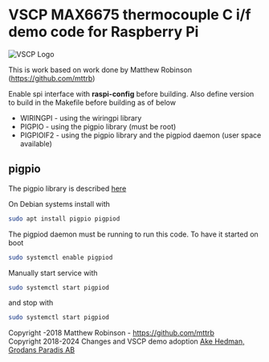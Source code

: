 # VSCP MAX6675 thermocouple C i/f demo code for Raspberry Pi

![VSCP Logo](https://www.vscp.org/images/logo_200.png)


This is work based on work done by Matthew Robinson (https://github.com/mttrb)

Enable spi interface with **raspi-config** before building. Also define version to build in the Makefile before building as of below

 * WIRINGPI - using the wiringpi library
 * PIGPIO - using the pigpio library (must be root)
 * PIGPIOIF2 - using the pigpio library and the pigpiod daemon (user space available)

## pigpio

The pigpio library is described [here](https://abyz.me.uk/rpi/pigpio/)

On Debian systems install with

```bash
sudo apt install pigpio pigpiod
```

The pigpiod daemon must be running to run this code. To have it started on boot

```bash
sudo systemctl enable pigpiod
```

Manually start service with

```bash
sudo systemctl start pigpiod 
```

and stop with

```bash
sudo systemctl start pigpiod 
```





Copyright -2018 Matthew Robinson - https://github.com/mttrb <br/>
Copyright 2018-2024 Changes and VSCP demo adoption [Ake Hedman, Grodans Paradis AB](akhe@grodansparadis.com)

